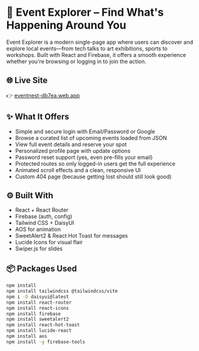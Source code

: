 # 🎉 Event Explorer – Find What's Happening Around You

Event Explorer is a modern single-page app where users can discover and explore local events—from tech talks to art exhibitions, sports to workshops. Built with React and Firebase, it offers a smooth experience whether you're browsing or logging in to join the action.

## 🌐 Live Site

👉 [eventnest-db7ea.web.app](https://eventnest-db7ea.web.app/)

## ✨ What It Offers

- Simple and secure login with Email/Password or Google
- Browse a curated list of upcoming events loaded from JSON
- View full event details and reserve your spot
- Personalized profile page with update options
- Password reset support (yes, even pre-fills your email)
- Protected routes so only logged-in users get the full experience
- Animated scroll effects and a clean, responsive UI
- Custom 404 page (because getting lost should still look good)

## ⚙️ Built With

- React + React Router
- Firebase (auth, config)
- Tailwind CSS + DaisyUI
- AOS for animation
- SweetAlert2 & React Hot Toast for messages
- Lucide Icons for visual flair
- Swiper.js for slides

## 📦 Packages Used

```bash
npm install
npm install tailwindcss @tailwindcss/vite
npm i -D daisyui@latest
npm install react-router
npm install react-icons
npm install firebase
npm install sweetalert2
npm install react-hot-toast
npm install lucide-react
npm install aos
npm install -g firebase-tools
```
